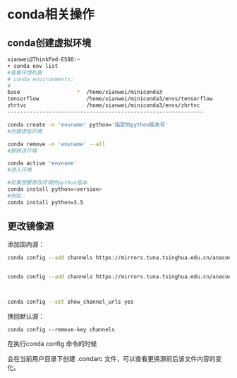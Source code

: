 # conda相关操作

## conda创建虚拟环境

```bash
xianwei@ThinkPad-E580:~
➤ conda env list                                                         (base)
#查看环境列表
# conda environments:
#
base                  *  /home/xianwei/miniconda3
tensorflow               /home/xianwei/miniconda3/envs/tensorflow
zhrtvc                   /home/xianwei/miniconda3/envs/zhrtvc
--------------------------------------------------------------

conda create -n 'envname' python='指定的python版本号'
#创建虚拟环境

conda remove -n 'envname' --all
#删除该环境

conda active 'envname'
#进入环境

#如果想要修改环境的python版本
conda install python=<version>
#例如：
conda install python=3.5
```

## 更改镜像源

添加国内源：

```bash
conda config --add channels https://mirrors.tuna.tsinghua.edu.cn/anaconda/pkgs/free


conda config --add channels https://mirrors.tuna.tsinghua.edu.cn/anaconda/pkgs/main



conda config --set show_channel_urls yes
```

换回默认源：

```
conda config --remove-key channels
```

在执行conda config 命令的时候

会在当前用户目录下创建 .condarc 文件，可以查看更换源前后该文件内容的变化。